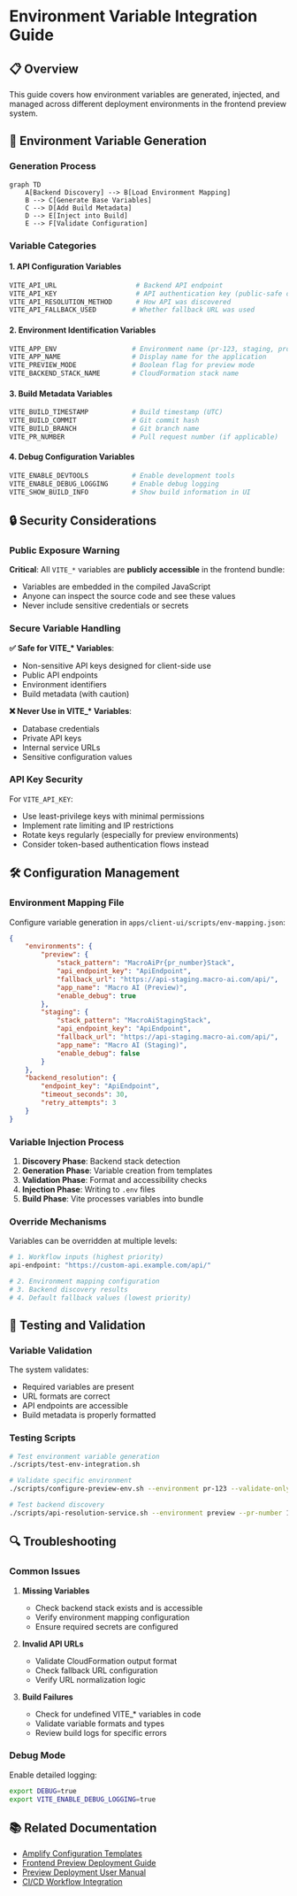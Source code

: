 # Environment Variable Integration Guide

## 📋 Overview

This guide covers how environment variables are generated, injected, and managed across different deployment environments in the frontend preview system.

## 🔧 Environment Variable Generation

### Generation Process

```mermaid
graph TD
    A[Backend Discovery] --> B[Load Environment Mapping]
    B --> C[Generate Base Variables]
    C --> D[Add Build Metadata]
    D --> E[Inject into Build]
    E --> F[Validate Configuration]
```

### Variable Categories

#### 1. API Configuration Variables

```bash
VITE_API_URL                    # Backend API endpoint
VITE_API_KEY                    # API authentication key (public-safe only)
VITE_API_RESOLUTION_METHOD      # How API was discovered
VITE_API_FALLBACK_USED         # Whether fallback URL was used
```

#### 2. Environment Identification Variables

```bash
VITE_APP_ENV                   # Environment name (pr-123, staging, production)
VITE_APP_NAME                  # Display name for the application
VITE_PREVIEW_MODE              # Boolean flag for preview mode
VITE_BACKEND_STACK_NAME        # CloudFormation stack name
```

#### 3. Build Metadata Variables

```bash
VITE_BUILD_TIMESTAMP           # Build timestamp (UTC)
VITE_BUILD_COMMIT              # Git commit hash
VITE_BUILD_BRANCH              # Git branch name
VITE_PR_NUMBER                 # Pull request number (if applicable)
```

#### 4. Debug Configuration Variables

```bash
VITE_ENABLE_DEVTOOLS           # Enable development tools
VITE_ENABLE_DEBUG_LOGGING      # Enable debug logging
VITE_SHOW_BUILD_INFO           # Show build information in UI
```

## 🔒 Security Considerations

### Public Exposure Warning

**Critical**: All `VITE_*` variables are **publicly accessible** in the frontend bundle:

- Variables are embedded in the compiled JavaScript
- Anyone can inspect the source code and see these values
- Never include sensitive credentials or secrets

### Secure Variable Handling

**✅ Safe for VITE\_\* Variables**:

- Non-sensitive API keys designed for client-side use
- Public API endpoints
- Environment identifiers
- Build metadata (with caution)

**❌ Never Use in VITE\_\* Variables**:

- Database credentials
- Private API keys
- Internal service URLs
- Sensitive configuration values

### API Key Security

For `VITE_API_KEY`:

- Use least-privilege keys with minimal permissions
- Implement rate limiting and IP restrictions
- Rotate keys regularly (especially for preview environments)
- Consider token-based authentication flows instead

## 🛠️ Configuration Management

### Environment Mapping File

Configure variable generation in `apps/client-ui/scripts/env-mapping.json`:

```json
{
	"environments": {
		"preview": {
			"stack_pattern": "MacroAiPr{pr_number}Stack",
			"api_endpoint_key": "ApiEndpoint",
			"fallback_url": "https://api-staging.macro-ai.com/api/",
			"app_name": "Macro AI (Preview)",
			"enable_debug": true
		},
		"staging": {
			"stack_pattern": "MacroAiStagingStack",
			"api_endpoint_key": "ApiEndpoint",
			"fallback_url": "https://api-staging.macro-ai.com/api/",
			"app_name": "Macro AI (Staging)",
			"enable_debug": false
		}
	},
	"backend_resolution": {
		"endpoint_key": "ApiEndpoint",
		"timeout_seconds": 30,
		"retry_attempts": 3
	}
}
```

### Variable Injection Process

1. **Discovery Phase**: Backend stack detection
2. **Generation Phase**: Variable creation from templates
3. **Validation Phase**: Format and accessibility checks
4. **Injection Phase**: Writing to `.env` files
5. **Build Phase**: Vite processes variables into bundle

### Override Mechanisms

Variables can be overridden at multiple levels:

```bash
# 1. Workflow inputs (highest priority)
api-endpoint: "https://custom-api.example.com/api/"

# 2. Environment mapping configuration
# 3. Backend discovery results
# 4. Default fallback values (lowest priority)
```

## 🧪 Testing and Validation

### Variable Validation

The system validates:

- Required variables are present
- URL formats are correct
- API endpoints are accessible
- Build metadata is properly formatted

### Testing Scripts

```bash
# Test environment variable generation
./scripts/test-env-integration.sh

# Validate specific environment
./scripts/configure-preview-env.sh --environment pr-123 --validate-only

# Test backend discovery
./scripts/api-resolution-service.sh --environment preview --pr-number 123
```

## 🔍 Troubleshooting

### Common Issues

1. **Missing Variables**
   - Check backend stack exists and is accessible
   - Verify environment mapping configuration
   - Ensure required secrets are configured

2. **Invalid API URLs**
   - Validate CloudFormation output format
   - Check fallback URL configuration
   - Verify URL normalization logic

3. **Build Failures**
   - Check for undefined VITE\_\* variables in code
   - Validate variable formats and types
   - Review build logs for specific errors

### Debug Mode

Enable detailed logging:

```bash
export DEBUG=true
export VITE_ENABLE_DEBUG_LOGGING=true
```

## 📚 Related Documentation

- [Amplify Configuration Templates](./amplify-configuration-templates.md)
- [Frontend Preview Deployment Guide](./amplify-preview-deployment.md)
- [Preview Deployment User Manual](./preview-deployment-user-manual.md)
- [CI/CD Workflow Integration](../ci-cd/frontend-preview-workflow-integration.md)
